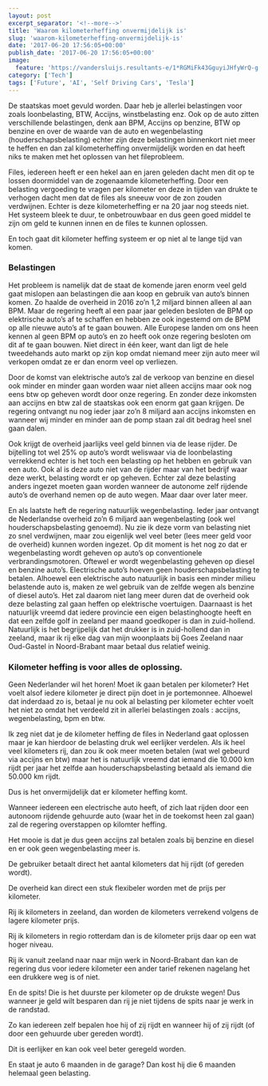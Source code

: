 ```yaml
---
layout: post
excerpt_separator: '<!--more-->'
title: 'Waarom kilometerheffing onvermijdelijk is'
slug: 'waarom-kilometerheffing-onvermijdelijk-is'
date: '2017-06-20 17:56:05+00:00'
publish_date: '2017-06-20 17:56:05+00:00'
image:
  feature: 'https://vandersluijs.resultants-e/1*RGMiFk43GguyiJHfyWrQ-g.jpeg'
category: ['Tech']
tags: ['Future', 'AI', 'Self Driving Cars', 'Tesla']
---
```


De staatskas moet gevuld worden. Daar heb je allerlei belastingen voor zoals
loonbelasting, BTW, Accijns, winstbelasting enz. Ook op de auto zitten
verschillende belastingen, denk aan BPM, Accijns op benzine, BTW op benzine en
over de waarde van de auto en wegenbelasting (houderschapsbelasting) echter
zijn deze belastingen binnenkort niet meer te heffen en dan zal
kilometerheffing onvermijdelijk worden en dat heeft niks te maken met het
oplossen van het fileprobleem.
<!--more-->
Files, iedereen heeft er een hekel aan en jaren geleden dacht men dit op te
lossen doormiddel van de zogenaamde kilometerheffing. Door een belasting
vergoeding te vragen per kilometer en deze in tijden van drukte te verhogen
dacht men dat de files als sneeuw voor de zon zouden verdwijnen. Echter is
deze kilometerheffing er na 20 jaar nog steeds niet. Het systeem bleek te
duur, te onbetrouwbaar en dus geen goed middel te zijn om geld te kunnen innen
en de files te kunnen oplossen.

En toch gaat dit kilometer heffing systeem er op niet al te lange tijd van
komen.

### Belastingen

Het probleem is namelijk dat de staat de komende jaren enorm veel geld gaat
mislopen aan belastingen die aan koop en gebruik van auto’s binnen komen. Zo
haalde de overheid in 2016 zo’n 1,2 miljard binnen alleen al aan BPM. Maar de
regering heeft al een paar jaar geleden besloten de BPM op elektrische auto’s
af te schaffen en hebben ze ook ingestemd om de BPM op alle nieuwe auto’s af
te gaan bouwen. Alle Europese landen om ons heen kennen al geen BPM op auto’s
en zo heeft ook onze regering besloten om dit af te gaan bouwen. Niet direct
in één keer, want dan ligt de hele tweedehands auto markt op zijn kop omdat
niemand meer zijn auto meer wil verkopen omdat ze er dan enorm veel op
verliezen.

Door de komst van elektrische auto’s zal de verkoop van benzine en diesel ook
minder en minder gaan worden waar niet alleen accijns maar ook nog eens btw op
geheven wordt door onze regering. En zonder deze inkomsten aan accijns en btw
zal de staatskas ook een enorm gat gaan krijgen. De regering ontvangt nu nog
ieder jaar zo’n 8 miljard aan accijns inkomsten en wanneer wij minder en
minder aan de pomp staan zal dit bedrag heel snel gaan dalen.

Ook krijgt de overheid jaarlijks veel geld binnen via de lease rijder. De
bijtelling tot wel 25% op auto’s wordt weliswaar via de loonbelasting
verrekkend echter is het toch een belasting op het hebben en gebruik van een
auto. Ook al is deze auto niet van de rijder maar van het bedrijf waar deze
werkt, belasting wordt er op geheven. Echter zal deze belasting anders ingezet
moeten gaan worden wanneer de autonome zelf rijdende auto’s de overhand nemen
op de auto wegen. Maar daar over later meer.

En als laatste heft de regering natuurlijk wegenbelasting. Ieder jaar ontvangt
de Nederlandse overheid zo’n 6 miljard aan wegenbelasting (ook wel
houderschapsbelasting genoemd). Nu zie ik deze vorm van belasting niet zo snel
verdwijnen, maar zou eigenlijk wel veel beter (lees meer geld voor de
overheid) kunnen worden ingezet. Op dit moment is het nog zo dat er
wegenbelasting wordt geheven op auto’s op conventionele verbrandingsmotoren.
Oftewel er wordt wegenbelasting geheven op diesel en benzine auto’s.
Electrische auto’s hoeven geen houderschapsbelasting te betalen. Alhoewel een
elektrische auto natuurlijk in basis een minder milieu belastende auto is,
maken ze wel gebruik van de zelfde wegen als benzine of diesel auto’s. Het zal
daarom niet lang meer duren dat de overheid ook deze belasting zal gaan heffen
op elektrische voertuigen. Daarnaast is het natuurlijk vreemd dat iedere
provincie een eigen belastinghoogte heeft en dat een zelfde golf in zeeland
per maand goedkoper is dan in zuid-hollend. Natuurlijk is het begrijpelijk dat
het drukker is in zuid-hollend dan in zeeland, maar ik rij elke dag van mijn
woonplaats bij Goes Zeeland naar Oud-Gastel in Noord-Brabant maar betaal dus
relatief weinig.

### Kilometer heffing is voor alles de oplossing.

Geen Nederlander wil het horen! Moet ik gaan betalen per kilometer? Het voelt
alsof iedere kilometer je direct pijn doet in je portemonnee. Alhoewel dat
inderdaad zo is, betaal je nu ook al belasting per kilometer echter voelt het
niet zo omdat het verdeeld zit in allerlei belastingen zoals : accijns,
wegenbelasting, bpm en btw.

Ik zeg niet dat je de kilometer heffing de files in Nederland gaat oplossen
maar je kan hierdoor de belasting druk wel eerlijker verdelen. Als ik heel
veel kilometers rij, dan zou ik ook meer moeten betalen (wat wel gebeurd via
accijns en btw) maar het is natuurlijk vreemd dat iemand die 10.000 km rijdt
per jaar het zelfde aan houderschapsbelasting betaald als iemand die 50.000 km
rijdt.

Dus is het onvermijdelijk dat er kilometer heffing komt.

Wanneer iedereen een electrische auto heeft, of zich laat rijden door een
autonoom rijdende gehuurde auto (waar het in de toekomst heen zal gaan) zal de
regering overstappen op kilomter heffing.

Het mooie is dat je dus geen accijns zal betalen zoals bij benzine en diesel
en er ook geen wegenbelasting meer is.

De gebruiker betaalt direct het aantal kilometers dat hij rijdt (of gereden
wordt).

De overheid kan direct een stuk flexibeler worden met de prijs per kilometer.

Rij ik kilometers in zeeland, dan worden de kilometers verrekend volgens de
lagere kilometer prijs.

Rij ik kilometers in regio rotterdam dan is de kilometer prijs daar op een wat
hoger niveau.

Rij ik vanuit zeeland naar naar mijn werk in Noord-Brabant dan kan de regering
dus voor iedere kilometer een ander tarief rekenen nagelang het een drukkere
weg is of niet.

En de spits! Die is het duurste per kilometer op de drukste wegen! Dus wanneer
je geld wilt besparen dan rij je niet tijdens de spits naar je werk in de
randstad.

Zo kan iedereen zelf bepalen hoe hij of zij rijdt en wanneer hij of zij rijdt
(of door een gehuurde uber gereden wordt).

Dit is eerlijker en kan ook veel beter geregeld worden.

En staat je auto 6 maanden in de garage? Dan kost hij die 6 maanden helemaal
geen belasting.

